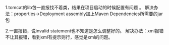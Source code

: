 1.tomcat的lib包一直报找不着类，结果在项目启动的时候配置有问题 。
解决办法：properties->Deployment assembly加上Maven Dependencies所需要的jar包

2.一直报错，说invalid statement也不知道是怎么调整好的。
解决办法：xml报错不让其报错，看到xml有提示则行，感觉是xml的问题。